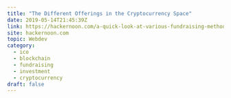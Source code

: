 ```yaml
---
title: "The Different Offerings in the Cryptocurrency Space"
date: 2019-05-14T21:45:39Z
link: https://hackernoon.com/a-quick-look-at-various-fundraising-methods-in-the-cryptocurrency-space-46582172eb73?source=rss----3a8144eabfe3---4&utm_medium=RSS&utm_source=hune
site: hackernoon.com
topic: Webdev
category:
  - ico
  - blockchain
  - fundraising
  - investment
  - cryptocurrency
draft: false
---
```

